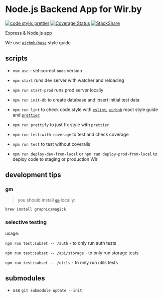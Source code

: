 # Node.js Backend App for Wir.by

[![code style: prettier](https://img.shields.io/badge/code_style-prettier-ff69b4.svg?style=flat-square)](https://github.com/prettier/prettier)
[![Coverage Status](https://coveralls.io/repos/github/babajka/babajka-backend/badge.svg?branch=master)](https://coveralls.io/github/babajka/babajka-backend?branch=master)
[![StackShare](https://img.shields.io/badge/tech-stack-0690fa.svg?style=flat)](https://stackshare.io/wir-by/wir-by-backend)

Express &amp; Node.js app

We use [`airbnb/base`](https://github.com/airbnb/javascript) style guide

## scripts

- `nvm use` - set correct `node` version

- `npm start` runs dev server with watcher and reloading

- `npm run start-prod` runs prod server locally

- `npm run init-db` to create database and insert initial test data

- `npm run lint` to check code style with [`eslint`](http://eslint.org/),
  [`airbnb`](https://github.com/airbnb/javascript/tree/master/react) react style guide and
  [`prettier`](https://prettier.io)

- `npm run prettify` to just fix style with `prettier`

- `npm run test:with-coverage` to test and check coverage

- `npm run test` to test without coveralls

- `npm run deploy-dev-from-local` or `npm run deploy-prod-from-local` to deploy code to staging or production Wir

## development tips

### gm

> you should install [`gm`](https://github.com/aheckmann/gm) locally:

```bash
brew install graphicsmagick
```

### selective testing

usage:

`npm run test:subset -- /auth` - to only run auth tests

`npm run test:subset -- /api/storage` - to only run storage tests

`npm run test:subset -- /utils` - to only run utils tests

## submodules

- use `git submodule update --init`
